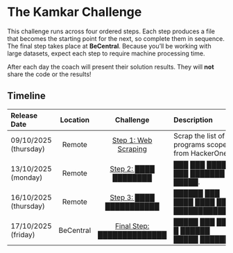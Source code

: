 # The Kamkar Challenge

This challenge runs across four ordered steps. Each step produces a file that becomes the starting point for the next, so complete them in sequence. The final step takes place at **BeCentral**. Because you’ll be working with large datasets, expect each step to require machine processing time.

After each day the coach will present their solution results. They will **not** share the code or the results!


## Timeline

| Release Date          | Location  | Challenge                                | Description                                       | Objective                  |
|:----------------------|:---------:|:----------------------------------------:|:--------------------------------------------------|:--------------------------:|
| 09/10/2025 (thursday) | Remote    | [Step 1: Web Scraping](./STEP_1.md)      | Scrap the list of programs scopes from HackerOne. | programs.json              |
| 13/10/2025 (monday)   | Remote    | [Step 2: ████ ████████](./STEP_2.md)     | ███ ███ █████ ███ ███████ █████.                  | ███████.███, █████████.███ |
| 16/10/2025 (thursday) | Remote    | [Step 3: ████ ███████████](./STEP_3.md)  | ██████ ███ ████ ████ ███ ████████████.            | ████.███                   |
| 17/10/2025 (friday)   | BeCentral | [Final Step: ██████████████](./STEP_4.md)| █████ ███ ███ █ ██████ █████ ██████.              | ██████.███                 |
